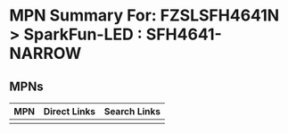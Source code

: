 



# MPN Summary For: FZSLSFH4641N > SparkFun-LED : SFH4641-NARROW

## MPNs
  

|MPN|Direct Links|Search Links|
| :--- | :--- | :--- |
||||
